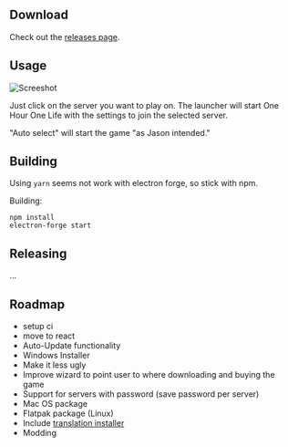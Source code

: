 ## Download

Check out the [releases page](https://github.com/FlorianLudwig/ohol-launcher/releases).

## Usage

![Screeshot](https://raw.githubusercontent.com/FlorianLudwig/ohol-launcher/master/docs/screenshot.png)

Just click on the server you want to play on.  The launcher will start
One Hour One Life with the settings to join the selected server.

"Auto select" will start the game "as Jason intended."


## Building

Using `yarn` seems not work with electron forge, so stick with npm.

Building:

```
npm install
electron-forge start
```

## Releasing

...

## Roadmap

 * setup ci
 * move to react
 * Auto-Update functionality
 * Windows Installer
 * Make it less ugly
 * Improve wizard to point user to where downloading and buying the game
 * Support for servers with password (save password per server)
 * Mac OS package
 * Flatpak package (Linux)
 * Include [translation installer](https://github.com/HgGamer/One-Hour-One-Life-Translate)
 * Modding
